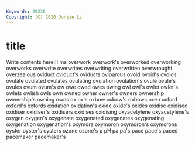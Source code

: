 ```yaml
---
Keywords: 29236
Copyright: (C) 2020 Junjie Li
---
```


# title

Write contents here!!!
ms 
overwork 
overwork's 
overworked 
overworking 
overworks 
overwrite 
overwrites
overwriting 
overwritten 
overwrought 
overzealous 
oviduct 
oviduct's 
oviducts 
oviparous 
ovoid 
ovoid's
ovoids 
ovulate 
ovulated 
ovulates 
ovulating 
ovulation 
ovulation's 
ovule 
ovule's 
ovules
ovum 
ovum's 
ow 
owe 
owed 
owes 
owing 
owl 
owl's 
owlet
owlet's 
owlets 
owlish 
owls 
own 
owned 
owner 
owner's 
owners 
ownership
ownership's 
owning 
owns 
ox 
ox's 
oxbow 
oxbow's 
oxbows 
oxen 
oxford
oxford's 
oxfords 
oxidation 
oxidation's 
oxide 
oxide's 
oxides 
oxidise 
oxidised 
oxidiser
oxidiser's 
oxidisers 
oxidises 
oxidising 
oxyacetylene 
oxyacetylene's 
oxygen 
oxygen's 
oxygenate 
oxygenated
oxygenates 
oxygenating 
oxygenation 
oxygenation's 
oxymora 
oxymoron 
oxymoron's 
oxymorons 
oyster 
oyster's
oysters 
ozone 
ozone's 
p 
pH 
pa 
pa's 
pace 
pace's 
paced
pacemaker 
pacemaker's 
